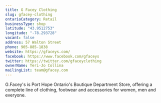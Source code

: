 ```yaml
---
title: G Facey Clothing
slug: gfacey-clothing
ontarioCategory: Retail
businessType: shop
latitude: "43.9512753"
longitude: "-78.293728"
vacant: false
address: 57 Walton Street
phone: 905-885-1838
website: https://gfaceys.com/
facebook: https://www.facebook.com/gfaceys
twitter: https://twitter.com/gfaceyclothing
ownerName: Teri-Jo Collina
mailingList: team@gfacey.com
---
```


G.Facey's is Port Hope Ontario's Boutique Department Store, offering a complete line of clothing, footwear and
accessories for women, men and everyone.
